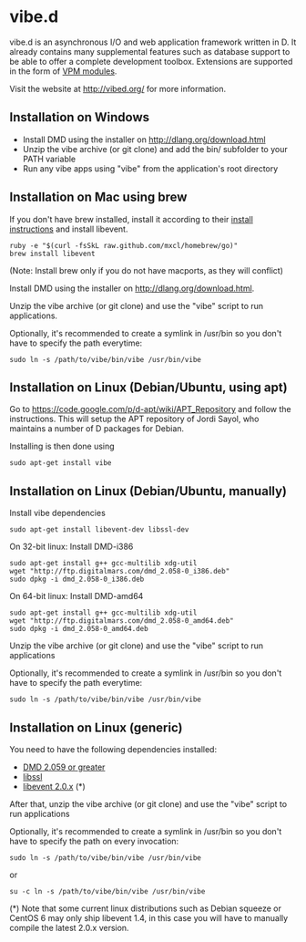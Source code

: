 vibe.d
======

vibe.d is an asynchronous I/O and web application framework written in D.
It already contains many supplemental features such as database support
to be able to offer a complete development toolbox. Extensions are
supported in the form of [VPM modules](http://registry.vibed.org/).

Visit the website at <http://vibed.org/> for more information.


Installation on Windows
-----------------------

 - Install DMD using the installer on <http://dlang.org/download.html>
 - Unzip the vibe archive (or git clone) and add the bin/ subfolder to your PATH variable
 - Run any vibe apps using "vibe" from the application's root directory


Installation on Mac using brew
------------------------------

If you don't have brew installed, install it according to their [install
instructions](<https://github.com/mxcl/homebrew/wiki/installation>) and
install libevent.

    ruby -e "$(curl -fsSkL raw.github.com/mxcl/homebrew/go)"
    brew install libevent

(Note: Install brew only if you do not have macports, as they will conflict)

Install DMD using the installer on <http://dlang.org/download.html>.
 
Unzip the vibe archive (or git clone) and use the "vibe" script to run applications.
 
Optionally, it's recommended to create a symlink in /usr/bin so you don't
have to specify the path everytime:
 
    sudo ln -s /path/to/vibe/bin/vibe /usr/bin/vibe


Installation on Linux (Debian/Ubuntu, using apt)
------------------------------------------------

Go to https://code.google.com/p/d-apt/wiki/APT_Repository and follow the
instructions. This will setup the APT repository of Jordi Sayol, who maintains
a number of D packages for Debian.

Installing is then done using

    sudo apt-get install vibe


Installation on Linux (Debian/Ubuntu, manually)
-----------------------------------------------

Install vibe dependencies

    sudo apt-get install libevent-dev libssl-dev


On 32-bit linux: Install DMD-i386

    sudo apt-get install g++ gcc-multilib xdg-util
    wget "http://ftp.digitalmars.com/dmd_2.058-0_i386.deb"
    sudo dpkg -i dmd_2.058-0_i386.deb


On 64-bit linux: Install DMD-amd64

    sudo apt-get install g++ gcc-multilib xdg-util
    wget "http://ftp.digitalmars.com/dmd_2.058-0_amd64.deb"
    sudo dpkg -i dmd_2.058-0_amd64.deb


Unzip the vibe archive (or git clone) and use the "vibe" script to run applications

Optionally, it's recommended to create a symlink in /usr/bin so you don't
have to specify the path everytime:
 
    sudo ln -s /path/to/vibe/bin/vibe /usr/bin/vibe


Installation on Linux (generic)
-------------------------------

You need to have the following dependencies installed:

 - [DMD 2.059 or greater](http://dlang.org/download)
 - [libssl](http://www.openssl.org/source/)
 - [libevent 2.0.x](http://libevent.org/) (*)

After that, unzip the vibe archive (or git clone) and use the "vibe" script to run applications

Optionally, it's recommended to create a symlink in /usr/bin so you don't
have to specify the path on every invocation:
 
    sudo ln -s /path/to/vibe/bin/vibe /usr/bin/vibe

or

    su -c ln -s /path/to/vibe/bin/vibe /usr/bin/vibe

(*) Note that some current linux distributions such as Debian squeeze or CentOS 6 may only ship libevent 1.4, in this case you will have to manually compile the latest 2.0.x version.